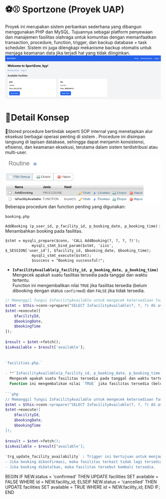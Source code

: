# ⚽⚾ Sportzone (Proyek UAP)
Proyek ini merupakan sistem perbankan sederhana yang dibangun menggunakan PHP dan MySQL. Tujuannya sebagai platform penyewaan dan manajemen fasilitas olahraga untuk komunitas dengan memanfaatkan transaction, procedure, function, trigger, dan backup database + task scheduler. Sistem ini juga dilengkapi mekanisme backup otomatis untuk menjaga keamanan data jika terjadi hal yang tidak diinginkan.
<img src="https://github.com/slabkim/sportzone/blob/main/imgAset/dashboard.png" >

<h1>📌Detail Konsep</h1>
👣Stored procedure bertindak seperti SOP internal yang menetapkan alur eksekusi berbagai operasi penting di sistem . Procedure ini disimpan langsung di lapisan database, sehingga dapat menjamin konsistensi, efisiensi, dan keamanan eksekusi, terutama dalam sistem terdistribusi atau multi-user.
<img src="https://github.com/slabkim/sportzone/blob/main/imgAset/routine.png" >
Beberapa procedure dan function penting yang digunakan:

`booking.php`


`AddBooking (p_user_id, p_facility_id, p_booking_date, p_booking_time)` : Menambahkan booking pada fasilitas.

```
$stmt = mysqli_prepare($conn, 'CALL AddBooking(?, ?, ?, ?)');
            mysqli_stmt_bind_param($stmt, 'iiss', $_SESSION['user_id'], $facility_id, $booking_date, $booking_time);
            mysqli_stmt_execute($stmt);
            $success = "Booking successful!";
```
 
- **`IsFacilityAvailable(p_facility_id, p_booking_date, p_booking_time)`**  
  Mengecek apakah suatu fasilitas tersedia pada tanggal dan waktu tertentu.  
  Function ini mengembalikan nilai `TRUE` jika fasilitas tersedia (belum dibooking dengan status `confirmed`) dan `FALSE` jika tidak tersedia.

```php
// Memanggil fungsi IsFacilityAvailable untuk mengecek ketersediaan fasilitas
$stmt = $this->conn->prepare("SELECT IsFacilityAvailable(?, ?, ?) AS available;");
$stmt->execute([
    $facilityId,
    $bookingDate,
    $bookingTime
]);

$result = $stmt->fetch();
$isAvailable = $result['available'];


`facilities.php.`

- **`IsFacilityAvailable(p_facility_id, p_booking_date, p_booking_time)`**  
  Mengecek apakah suatu fasilitas tersedia pada tanggal dan waktu tertentu.  
  Function ini mengembalikan nilai `TRUE` jika fasilitas tersedia (belum dibooking dengan status `confirmed`) dan `FALSE` jika tidak tersedia.

```php
// Memanggil fungsi IsFacilityAvailable untuk mengecek ketersediaan fasilitas
$stmt = $this->conn->prepare("SELECT IsFacilityAvailable(?, ?, ?) AS available;");
$stmt->execute([
    $facilityId,
    $bookingDate,
    $bookingTime
]);

$result = $stmt->fetch();
$isAvailable = $result['available'];

`trg_update_facility_availability` : Trigger ini bertujuan untuk menjaga konsistensi ketersediaan fasilitas berdasarkan status booking:
- Jika booking dikonfirmasi, maka fasilitas terkait tidak lagi tersedia.
- Jika booking dibatalkan, maka fasilitas tersebut kembali tersedia.


``` 
BEGIN
    IF NEW.status = 'confirmed' THEN
        UPDATE facilities SET available = FALSE WHERE id = NEW.facility_id;
    ELSEIF NEW.status = 'cancelled' THEN
        UPDATE facilities SET available = TRUE WHERE id = NEW.facility_id;
    END IF;
END
```
